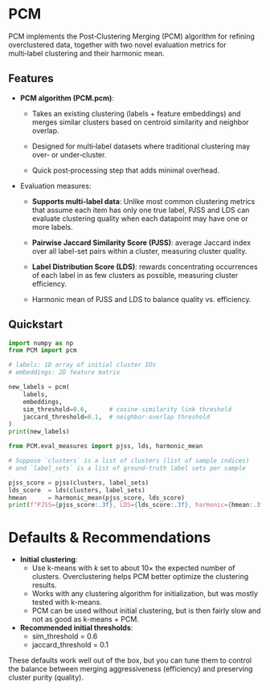 # PCM
PCM implements the Post‑Clustering Merging (PCM) algorithm for refining overclustered data, together with two novel evaluation metrics for multi‑label clustering and their harmonic mean.

## Features

- **PCM algorithm (PCM.pcm)**:

  - Takes an existing clustering (labels + feature embeddings) and merges similar clusters based on centroid similarity and neighbor overlap.

  - Designed for multi‑label datasets where traditional clustering may over‑ or under‑cluster.

  - Quick post‑processing step that adds minimal overhead.

- Evaluation measures:

  - **Supports multi-label data**: Unlike most common clustering metrics that assume each item has only one true label, PJSS and LDS can evaluate clustering quality when each datapoint may have one or more labels.
  - **Pairwise Jaccard Similarity Score (PJSS)**: average Jaccard index over all label-set pairs within a cluster, measuring cluster quality.

  - **Label Distribution Score (LDS)**: rewards concentrating occurrences of each label in as few clusters as possible, measuring cluster efficiency.

  - Harmonic mean of PJSS and LDS to balance quality vs. efficiency.
 
## Quickstart

```python
import numpy as np
from PCM import pcm

# labels: 1D array of initial cluster IDs
# embeddings: 2D feature matrix

new_labels = pcm(
    labels,
    embeddings,
    sim_threshold=0.6,      # cosine‐similarity link threshold
    jaccard_threshold=0.1,  # neighbor‐overlap threshold
)
print(new_labels)
```


```python
from PCM.eval_measures import pjss, lds, harmonic_mean

# Suppose `clusters` is a list of clusters (list of sample indices)
# and `label_sets` is a list of ground‑truth label sets per sample

pjss_score = pjss(clusters, label_sets)
lds_score  = lds(clusters, label_sets)
hmean      = harmonic_mean(pjss_score, lds_score)
print(f"PJSS={pjss_score:.3f}, LDS={lds_score:.3f}, harmonic={hmean:.3f}")
```

# Defaults & Recommendations
- **Initial clustering**:
  - Use k-means with *k* set to about 10× the expected number of clusters. Overclustering helps PCM better optimize the clustering results.
  - Works with any clustering algorithm for initialization, but was mostly tested with k-means.
  - PCM can be used without initial clustering, but is then fairly slow and not as good as k-means + PCM.
- **Recommended initial thresholds**:
  - sim_threshold = 0.6
  - jaccard_threshold = 0.1

These defaults work well out of the box, but you can tune them to control the balance between merging aggressiveness (efficiency) and preserving cluster purity (quality).
